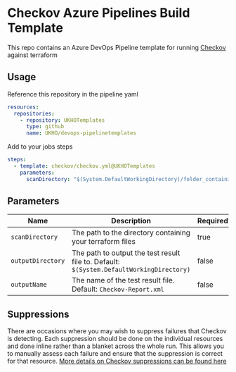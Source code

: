 # Checkov Azure Pipelines Build Template
This repo contains an Azure DevOps Pipeline template for running [Checkov](https://www.checkov.io/1.Welcome/What%20is%20Checkov.html) against terraform

## Usage

Reference this repository in the pipeline yaml
```yaml
resources:
  repositories:
    - repository: UKHOTemplates
      type: github
      name: UKHO/devops-pipelinetemplates
```

Add to your jobs steps

```yaml
steps:
  - template: checkov/checkov.yml@UKHOTemplates
    parameters:
      scanDirectory: "$(System.DefaultWorkingDirectory)/folder_containing_terraform"
```

## Parameters

| Name              | Description                                                                              | Required? |
|-------------------|------------------------------------------------------------------------------------------|-----------|
| `scanDirectory`   | The path to the directory containing your terraform files                                | true      |
| `outputDirectory` | The path to output the test result file to. Default: `$(System.DefaultWorkingDirectory)` | false     |
| `outputName`      | The name of the test result file. Default: `Checkov-Report.xml`                          | false     |

## Suppressions

There are occasions where you may wish to suppress failures that Checkov is detecting. Each suppression should be done on the individual resources and done inline rather than a blanket across the whole run. This allows you to manually assess each failure and ensure that the suppression is correct for that resource. [More details on Checkov suppressions can be found here](https://www.checkov.io/2.Basics/Suppressing%20and%20Skipping%20Policies.html)
